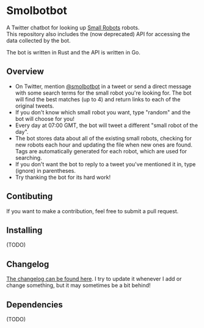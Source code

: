 # Smolbotbot
A Twitter chatbot for looking up [Small Robots](https://twitter.com/smolrobots) robots.  
This repository also includes the (now deprecated) API for accessing the data collected by the bot.

The bot is written in Rust and the API is written in Go.

## Overview
- On Twitter, mention [@smolbotbot](https://twitter.com/smolbotbot) in a tweet or send a direct message with some search terms for the small robot you're looking for. The bot will find the best matches (up to 4) and return links to each of the original tweets.
- If you don't know which small robot you want, type "random" and the bot will choose for you!
- Every day at 07:00 GMT, the bot will tweet a different "small robot of the day".
- The bot stores data about all of the existing small robots, checking for new robots each hour and updating the file when new ones are found. Tags are automatically generated for each robot, which are used for searching.
- If you don't want the bot to reply to a tweet you've mentioned it in, type (ignore) in parentheses.
- Try thanking the bot for its hard work!

## Contibuting
If you want to make a contribution, feel free to submit a pull request.

## Installing
(TODO)

## Changelog
[The changelog can be found here](https://github.com/Pantonshire/SmolBotBot/blob/main/changelog.md#changelog). I try to update it whenever I add or change something, but it may sometimes be a bit behind!

## Dependencies
(TODO)

